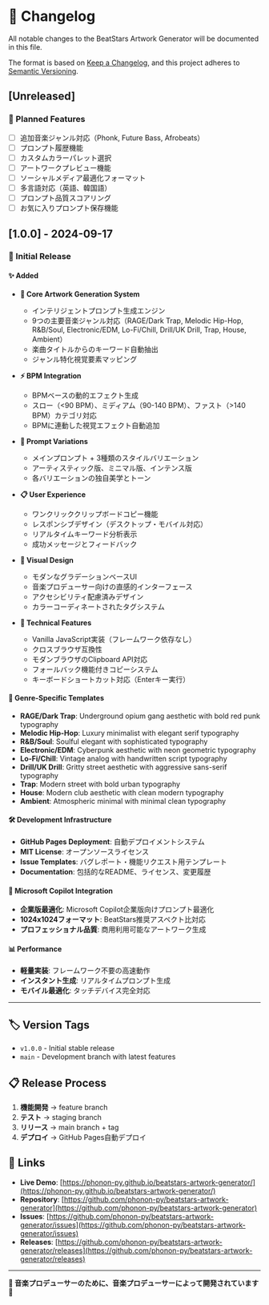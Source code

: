 # 📝 Changelog

All notable changes to the BeatStars Artwork Generator will be documented in this file.

The format is based on [Keep a Changelog](https://keepachangelog.com/en/1.0.0/),
and this project adheres to [Semantic Versioning](https://semver.org/spec/v2.0.0.html).

## [Unreleased]

### 🔮 Planned Features
- [ ] 追加音楽ジャンル対応（Phonk, Future Bass, Afrobeats）
- [ ] プロンプト履歴機能
- [ ] カスタムカラーパレット選択
- [ ] アートワークプレビュー機能
- [ ] ソーシャルメディア最適化フォーマット
- [ ] 多言語対応（英語、韓国語）
- [ ] プロンプト品質スコアリング
- [ ] お気に入りプロンプト保存機能

## [1.0.0] - 2024-09-17

### 🎉 Initial Release

#### ✨ Added
- **🎨 Core Artwork Generation System**
  - インテリジェントプロンプト生成エンジン
  - 9つの主要音楽ジャンル対応（RAGE/Dark Trap, Melodic Hip-Hop, R&B/Soul, Electronic/EDM, Lo-Fi/Chill, Drill/UK Drill, Trap, House, Ambient）
  - 楽曲タイトルからのキーワード自動抽出
  - ジャンル特化視覚要素マッピング

- **⚡ BPM Integration**
  - BPMベースの動的エフェクト生成
  - スロー（<90 BPM）、ミディアム（90-140 BPM）、ファスト（>140 BPM）カテゴリ対応
  - BPMに連動した視覚エフェクト自動追加

- **🎯 Prompt Variations**
  - メインプロンプト + 3種類のスタイルバリエーション
  - アーティスティック版、ミニマル版、インテンス版
  - 各バリエーションの独自美学とトーン

- **📋 User Experience**
  - ワンクリッククリップボードコピー機能
  - レスポンシブデザイン（デスクトップ・モバイル対応）
  - リアルタイムキーワード分析表示
  - 成功メッセージとフィードバック

- **🎨 Visual Design**
  - モダンなグラデーションベースUI
  - 音楽プロデューサー向けの直感的インターフェース
  - アクセシビリティ配慮済みデザイン
  - カラーコーディネートされたタグシステム

- **🔧 Technical Features**
  - Vanilla JavaScript実装（フレームワーク依存なし）
  - クロスブラウザ互換性
  - モダンブラウザのClipboard API対応
  - フォールバック機能付きコピーシステム
  - キーボードショートカット対応（Enterキー実行）

#### 🎵 Genre-Specific Templates
- **RAGE/Dark Trap**: Underground opium gang aesthetic with bold red punk typography
- **Melodic Hip-Hop**: Luxury minimalist with elegant serif typography
- **R&B/Soul**: Soulful elegant with sophisticated typography
- **Electronic/EDM**: Cyberpunk aesthetic with neon geometric typography
- **Lo-Fi/Chill**: Vintage analog with handwritten script typography
- **Drill/UK Drill**: Gritty street aesthetic with aggressive sans-serif typography
- **Trap**: Modern street with bold urban typography
- **House**: Modern club aesthetic with clean modern typography
- **Ambient**: Atmospheric minimal with minimal clean typography

#### 🛠️ Development Infrastructure
- **GitHub Pages Deployment**: 自動デプロイメントシステム
- **MIT License**: オープンソースライセンス
- **Issue Templates**: バグレポート・機能リクエスト用テンプレート
- **Documentation**: 包括的なREADME、ライセンス、変更履歴

#### 🎯 Microsoft Copilot Integration
- **企業版最適化**: Microsoft Copilot企業版向けプロンプト最適化
- **1024x1024フォーマット**: BeatStars推奨アスペクト比対応
- **プロフェッショナル品質**: 商用利用可能なアートワーク生成

#### 📊 Performance
- **軽量実装**: フレームワーク不要の高速動作
- **インスタント生成**: リアルタイムプロンプト生成
- **モバイル最適化**: タッチデバイス完全対応

---

## 🏷️ Version Tags

- `v1.0.0` - Initial stable release
- `main` - Development branch with latest features

## 📋 Release Process

1. **機能開発** → feature branch
2. **テスト** → staging branch
3. **リリース** → main branch + tag
4. **デプロイ** → GitHub Pages自動デプロイ

## 🔗 Links

- **Live Demo**: [https://phonon-py.github.io/beatstars-artwork-generator/](https://phonon-py.github.io/beatstars-artwork-generator/)
- **Repository**: [https://github.com/phonon-py/beatstars-artwork-generator](https://github.com/phonon-py/beatstars-artwork-generator)
- **Issues**: [https://github.com/phonon-py/beatstars-artwork-generator/issues](https://github.com/phonon-py/beatstars-artwork-generator/issues)
- **Releases**: [https://github.com/phonon-py/beatstars-artwork-generator/releases](https://github.com/phonon-py/beatstars-artwork-generator/releases)

---

**🎵 音楽プロデューサーのために、音楽プロデューサーによって開発されています 🎵**